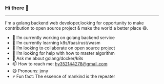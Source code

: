 ### Hi there 👋

---

I'm a golang backend web developer,looking for opportunity to make contribution to open source project & make the world a better place 😄.

- 🔭 I’m currently working on golang backend service
- 🌱 I’m currently learning k8s/faas/rust/wasm
- 👯 I’m looking to collaborate on open source project
- 🤔 I’m looking for help with how to master algorithm
- 💬 Ask me about golang/docker/k8s
- 📫 How to reach me: hy352144278@gmail.com
- 😄 Pronouns: jony
- ⚡ Fun fact: The essence of mankind is the repeater

